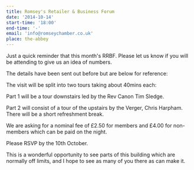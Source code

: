 ```yaml
---
title: Romsey's Retailer & Business Forum
date: '2014-10-14'
start-time: '18:00'
end-time: '-'
email: 'info@romseychamber.co.uk'
place: the-abbey
---
```

Just a quick reminder that this month's RRBF. Please let us know if you will be attending to give us an idea of numbers.

The details have been sent out before but are below for reference:

The visit will be split into two tours taking about 40mins each:

Part 1 will be a tour downstairs led by the Rev Canon Tim Sledge.

Part 2 will consist of a tour of the upstairs by the Verger, Chris Harpham.
There will be a short refreshment break.

We are asking for a nominal fee of £2.50 for members and £4.00 for non-members which can be paid on the night.

Please RSVP by the 10th October.

This is a wonderful opportunity to see parts of this building which are normally off limits, and I hope to see as many of you there as can make it.
